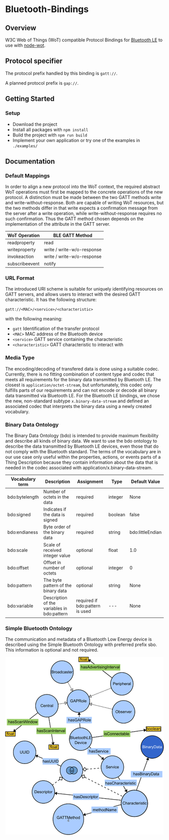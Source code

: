 # Bluetooth-Bindings

## Overview

W3C Web of Things (WoT) compatible Protocol Bindings for [Bluetooth LE](https://en.wikipedia.org/wiki/Bluetooth_Low_Energy) to use with  [node-wot](https://github.com/eclipse/thingweb.node-wot). 

## Protocol specifier

The protocol prefix handled by this binding is <code>gatt://</code>.

A planned protocol prefix is <code>gap://</code>.

## Getting Started

### Setup

- Download the project
- Install all packages with <code>npm install</code>
- Build the project with <code>npm run build</code>
- Implement your own application or try one of the examples in <code>./examples/</code>

## Documentation

### Default Mappings

In order to align a new protocol into the WoT context, the required abstract WoT operations must first be mapped to the concrete operations of the new protocol.
A distinction must be made between the two GATT methods write and write-without-response. Both are capable of writing WoT resources, but the two methods differ in that write expects a confirmation message from the server after a write operation, while write-without-response requires no such confirmation. Thus the GATT method chosen depends on the implementation of the attribute in the GATT server.

| WoT Operation  | BLE GATT Method            |
| -------------- | -------------------------- |
| readproperty   | read                       |
| writeproperty  | write / write-w/o-response |
| invokeaction   | write / write-w/o-response |
| subscribeevent | notify                     |

### URL Format

The introduced URI scheme is suitable for uniquely identifying resources on GATT servers, and allows users to interact with the desired GATT characteristic.
It has the following structure:

```
gatt://<MAC>/<service>/<characteristic>
```

with the following meaning:
- `gatt` Identification of the transfer protocol
- `<MAC>` MAC address of the Bluetooth device
- `<service>` GATT service containing the characteristic
- `<characteristic>` GATT characteristic to interact with

### Media Type
The encoding/decoding of transfered data is done using a suitable codec. Currently, there is no fitting combination of content type and codec that meets all requirements for the binary data transmitted by Bluetooth LE. The closest is `application/octet-stream`, but unfortunately, this codec only fulfills parts of our requirements and can not encode or decode all binary data transmitted via Bluetooth LE. 
For the Bluetooth LE bindings, we chose the new, non-standard subtype `x.binary-data-stream` and defined an associated codec that interprets the binary data using a newly created vocabulary.

### Binary Data Ontology

The Binary Data Ontology (bdo) is intended to provide maximum flexibility and describe all kinds of binary data.
We want to use the bdo ontology to describe the data transmitted by Bluetooth LE devices, even those that do not comply with the Bluetooth standard. The terms of the vocabulary are in our use case only useful within the properties, actions, or events parts of a Thing Description because they contain information about the data that is needed in the codec associated with application/x.binary-data-stream.

| Vocabulary term | Description                                 | Assignment                      | Type    | Default Value    |
| --------------- | ------------------------------------------- | ------------------------------- | ------- | ---------------- |
| bdo:bytelength  | Number of octets in the data                | required                        | integer | None             |
| bdo:signed      | Indicates if the data is signed             | required                        | boolean | false            |
| bdo:endianess   | Byte order of the binary data               | required                        | string  | bdo:littleEndian |
| bdo:scale       | Scale of received integer value             | optional                        | float   | 1.0              |
| bdo:offset      | Offset in number of octets                  | optional                        | integer | 0                |
| bdo:pattern     | The byte pattern of the binary data         | optional                        | string  | None             |
| bdo:variable    | Description of the variables in bdo:pattern | required if bdo:pattern is used | ---     | None             |

### Simple Bluetooth Ontology
The communication and metadata of a Bluetooth Low Energy device is described using the Simple Bluetooth Ontology with preferred prefix sbo. 
This information is optional and not required.
 
![Alt text](img/SBO3.png?raw=true "sbo Ontology")